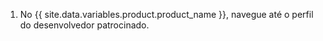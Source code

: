 1. No {{ site.data.variables.product.product_name }}, navegue até o perfil do desenvolvedor patrocinado.
